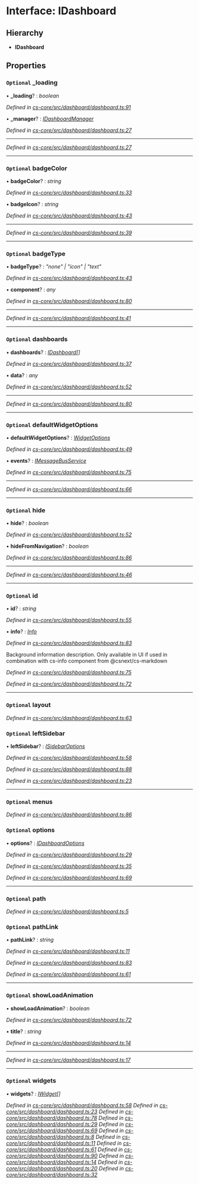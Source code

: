 # Interface: IDashboard

## Hierarchy

* **IDashboard**

## Properties

### `Optional` _loading

• **_loading**? : *boolean*

*Defined in [cs-core/src/dashboard/dashboard.ts:91](https://github.com/TNOCS/csnext/blob/99cbd46d/packages/cs-core/src/dashboard/dashboard.ts#L91)*

• **_manager**? : *[IDashboardManager](_cs_core_src_dashboard_dashboard_manager_.idashboardmanager.md)*

*Defined in [cs-core/src/dashboard/dashboard.ts:27](https://github.com/TNOCS/csnext/blob/99cbd46d/packages/cs-core/src/dashboard/dashboard.ts#L27)*

___

*Defined in [cs-core/src/dashboard/dashboard.ts:27](https://github.com/TNOCS/csnext/blob/99cbd46d/packages/cs-core/src/dashboard/dashboard.ts#L27)*

___

### `Optional` badgeColor

• **badgeColor**? : *string*

*Defined in [cs-core/src/dashboard/dashboard.ts:33](https://github.com/TNOCS/csnext/blob/99cbd46d/packages/cs-core/src/dashboard/dashboard.ts#L33)*

• **badgeIcon**? : *string*

*Defined in [cs-core/src/dashboard/dashboard.ts:43](https://github.com/TNOCS/csnext/blob/99cbd46d/packages/cs-core/src/dashboard/dashboard.ts#L43)*

___

*Defined in [cs-core/src/dashboard/dashboard.ts:39](https://github.com/TNOCS/csnext/blob/99cbd46d/packages/cs-core/src/dashboard/dashboard.ts#L39)*

___

### `Optional` badgeType

• **badgeType**? : *"none" | "icon" | "text"*

*Defined in [cs-core/src/dashboard/dashboard.ts:43](https://github.com/TNOCS/csnext/blob/99cbd46d/packages/cs-core/src/dashboard/dashboard.ts#L43)*

• **component**? : *any*

*Defined in [cs-core/src/dashboard/dashboard.ts:80](https://github.com/TNOCS/csnext/blob/99cbd46d/packages/cs-core/src/dashboard/dashboard.ts#L80)*

___

*Defined in [cs-core/src/dashboard/dashboard.ts:41](https://github.com/TNOCS/csnext/blob/99cbd46d/packages/cs-core/src/dashboard/dashboard.ts#L41)*

___

### `Optional` dashboards

• **dashboards**? : *[IDashboard](_cs_core_src_dashboard_dashboard_.idashboard.md)[]*

*Defined in [cs-core/src/dashboard/dashboard.ts:37](https://github.com/TNOCS/csnext/blob/99cbd46d/packages/cs-core/src/dashboard/dashboard.ts#L37)*

• **data**? : *any*

*Defined in [cs-core/src/dashboard/dashboard.ts:52](https://github.com/TNOCS/csnext/blob/99cbd46d/packages/cs-core/src/dashboard/dashboard.ts#L52)*

___

*Defined in [cs-core/src/dashboard/dashboard.ts:80](https://github.com/TNOCS/csnext/blob/99cbd46d/packages/cs-core/src/dashboard/dashboard.ts#L80)*

___

### `Optional` defaultWidgetOptions

• **defaultWidgetOptions**? : *[WidgetOptions](../classes/_cs_core_src_widget_widget_options_.widgetoptions.md)*

*Defined in [cs-core/src/dashboard/dashboard.ts:49](https://github.com/TNOCS/csnext/blob/99cbd46d/packages/cs-core/src/dashboard/dashboard.ts#L49)*

• **events**? : *[IMessageBusService](_cs_core_src_utils_message_bus_message_bus_service_.imessagebusservice.md)*

*Defined in [cs-core/src/dashboard/dashboard.ts:75](https://github.com/TNOCS/csnext/blob/99cbd46d/packages/cs-core/src/dashboard/dashboard.ts#L75)*

___

*Defined in [cs-core/src/dashboard/dashboard.ts:66](https://github.com/TNOCS/csnext/blob/99cbd46d/packages/cs-core/src/dashboard/dashboard.ts#L66)*

___

### `Optional` hide

• **hide**? : *boolean*

*Defined in [cs-core/src/dashboard/dashboard.ts:52](https://github.com/TNOCS/csnext/blob/99cbd46d/packages/cs-core/src/dashboard/dashboard.ts#L52)*

• **hideFromNavigation**? : *boolean*

*Defined in [cs-core/src/dashboard/dashboard.ts:86](https://github.com/TNOCS/csnext/blob/99cbd46d/packages/cs-core/src/dashboard/dashboard.ts#L86)*

___

*Defined in [cs-core/src/dashboard/dashboard.ts:46](https://github.com/TNOCS/csnext/blob/99cbd46d/packages/cs-core/src/dashboard/dashboard.ts#L46)*

___

### `Optional` id

• **id**? : *string*

*Defined in [cs-core/src/dashboard/dashboard.ts:55](https://github.com/TNOCS/csnext/blob/99cbd46d/packages/cs-core/src/dashboard/dashboard.ts#L55)*

• **info**? : *[Info](../classes/_cs_core_src_utils_info_.info.md)*

*Defined in [cs-core/src/dashboard/dashboard.ts:83](https://github.com/TNOCS/csnext/blob/99cbd46d/packages/cs-core/src/dashboard/dashboard.ts#L83)*

Background information description. Only available in UI if used in combination with cs-info component from @csnext/cs-markdown

*Defined in [cs-core/src/dashboard/dashboard.ts:75](https://github.com/TNOCS/csnext/blob/99cbd46d/packages/cs-core/src/dashboard/dashboard.ts#L75)*

*Defined in [cs-core/src/dashboard/dashboard.ts:72](https://github.com/TNOCS/csnext/blob/99cbd46d/packages/cs-core/src/dashboard/dashboard.ts#L72)*

___

### `Optional` layout

*Defined in [cs-core/src/dashboard/dashboard.ts:63](https://github.com/TNOCS/csnext/blob/99cbd46d/packages/cs-core/src/dashboard/dashboard.ts#L63)*

### `Optional` leftSidebar

• **leftSidebar**? : *[ISidebarOptions](_cs_core_src_project_sidebar_options_.isidebaroptions.md)*

*Defined in [cs-core/src/dashboard/dashboard.ts:58](https://github.com/TNOCS/csnext/blob/99cbd46d/packages/cs-core/src/dashboard/dashboard.ts#L58)*

*Defined in [cs-core/src/dashboard/dashboard.ts:88](https://github.com/TNOCS/csnext/blob/99cbd46d/packages/cs-core/src/dashboard/dashboard.ts#L88)*

*Defined in [cs-core/src/dashboard/dashboard.ts:23](https://github.com/TNOCS/csnext/blob/99cbd46d/packages/cs-core/src/dashboard/dashboard.ts#L23)*

___

### `Optional` menus

*Defined in [cs-core/src/dashboard/dashboard.ts:86](https://github.com/TNOCS/csnext/blob/99cbd46d/packages/cs-core/src/dashboard/dashboard.ts#L86)*

### `Optional` options

• **options**? : *[IDashboardOptions](_cs_core_src_dashboard_dashboard_options_.idashboardoptions.md)*

*Defined in [cs-core/src/dashboard/dashboard.ts:29](https://github.com/TNOCS/csnext/blob/99cbd46d/packages/cs-core/src/dashboard/dashboard.ts#L29)*

*Defined in [cs-core/src/dashboard/dashboard.ts:35](https://github.com/TNOCS/csnext/blob/99cbd46d/packages/cs-core/src/dashboard/dashboard.ts#L35)*

*Defined in [cs-core/src/dashboard/dashboard.ts:69](https://github.com/TNOCS/csnext/blob/99cbd46d/packages/cs-core/src/dashboard/dashboard.ts#L69)*

___

### `Optional` path

*Defined in [cs-core/src/dashboard/dashboard.ts:5](https://github.com/TNOCS/csnext/blob/99cbd46d/packages/cs-core/src/dashboard/dashboard.ts#L5)*

### `Optional` pathLink

• **pathLink**? : *string*

*Defined in [cs-core/src/dashboard/dashboard.ts:11](https://github.com/TNOCS/csnext/blob/99cbd46d/packages/cs-core/src/dashboard/dashboard.ts#L11)*

*Defined in [cs-core/src/dashboard/dashboard.ts:83](https://github.com/TNOCS/csnext/blob/99cbd46d/packages/cs-core/src/dashboard/dashboard.ts#L83)*

*Defined in [cs-core/src/dashboard/dashboard.ts:61](https://github.com/TNOCS/csnext/blob/99cbd46d/packages/cs-core/src/dashboard/dashboard.ts#L61)*

___

### `Optional` showLoadAnimation

• **showLoadAnimation**? : *boolean*

*Defined in [cs-core/src/dashboard/dashboard.ts:72](https://github.com/TNOCS/csnext/blob/99cbd46d/packages/cs-core/src/dashboard/dashboard.ts#L72)*

• **title**? : *string*

*Defined in [cs-core/src/dashboard/dashboard.ts:14](https://github.com/TNOCS/csnext/blob/99cbd46d/packages/cs-core/src/dashboard/dashboard.ts#L14)*

___

*Defined in [cs-core/src/dashboard/dashboard.ts:17](https://github.com/TNOCS/csnext/blob/99cbd46d/packages/cs-core/src/dashboard/dashboard.ts#L17)*

___

### `Optional` widgets

• **widgets**? : *[IWidget](_cs_core_src_widget_widget_.iwidget.md)[]*

*Defined in [cs-core/src/dashboard/dashboard.ts:58](https://github.com/TNOCS/csnext/blob/99cbd46d/packages/cs-core/src/dashboard/dashboard.ts#L58)*
*Defined in [cs-core/src/dashboard/dashboard.ts:23](https://github.com/TNOCS/csnext/blob/99cbd46d/packages/cs-core/src/dashboard/dashboard.ts#L23)*
*Defined in [cs-core/src/dashboard/dashboard.ts:78](https://github.com/TNOCS/csnext/blob/99cbd46d/packages/cs-core/src/dashboard/dashboard.ts#L78)*
*Defined in [cs-core/src/dashboard/dashboard.ts:29](https://github.com/TNOCS/csnext/blob/99cbd46d/packages/cs-core/src/dashboard/dashboard.ts#L29)*
*Defined in [cs-core/src/dashboard/dashboard.ts:69](https://github.com/TNOCS/csnext/blob/99cbd46d/packages/cs-core/src/dashboard/dashboard.ts#L69)*
*Defined in [cs-core/src/dashboard/dashboard.ts:8](https://github.com/TNOCS/csnext/blob/99cbd46d/packages/cs-core/src/dashboard/dashboard.ts#L8)*
*Defined in [cs-core/src/dashboard/dashboard.ts:11](https://github.com/TNOCS/csnext/blob/99cbd46d/packages/cs-core/src/dashboard/dashboard.ts#L11)*
*Defined in [cs-core/src/dashboard/dashboard.ts:61](https://github.com/TNOCS/csnext/blob/99cbd46d/packages/cs-core/src/dashboard/dashboard.ts#L61)*
*Defined in [cs-core/src/dashboard/dashboard.ts:90](https://github.com/TNOCS/csnext/blob/99cbd46d/packages/cs-core/src/dashboard/dashboard.ts#L90)*
*Defined in [cs-core/src/dashboard/dashboard.ts:14](https://github.com/TNOCS/csnext/blob/99cbd46d/packages/cs-core/src/dashboard/dashboard.ts#L14)*
*Defined in [cs-core/src/dashboard/dashboard.ts:20](https://github.com/TNOCS/csnext/blob/99cbd46d/packages/cs-core/src/dashboard/dashboard.ts#L20)*
*Defined in [cs-core/src/dashboard/dashboard.ts:32](https://github.com/TNOCS/csnext/blob/99cbd46d/packages/cs-core/src/dashboard/dashboard.ts#L32)*
